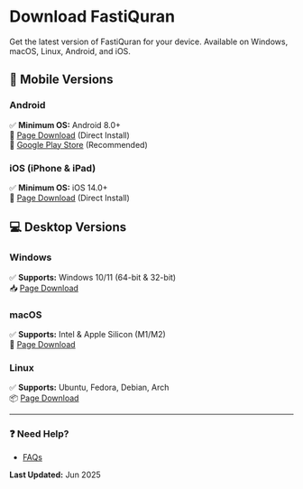 # Download FastiQuran

Get the latest version of FastiQuran for your device. Available on Windows, macOS, Linux, Android, and iOS.

## 📱 Mobile Versions

### Android
✅ **Minimum OS:** Android 8.0+  
🔗 [Page Download](/download/android/) (Direct Install)  
📲 [Google Play Store](https://play.google.com/...) (Recommended)

### iOS (iPhone & iPad)
✅ **Minimum OS:** iOS 14.0+  
🔗 [Page Download](/download/ios/) (Direct Install)   

## 💻 Desktop Versions

### Windows
✅ **Supports:** Windows 10/11 (64-bit & 32-bit)  
📥 [Page Download](/download/windows/)   

### macOS
✅ **Supports:** Intel & Apple Silicon (M1/M2)  
🍏 [Page Download](/download/macos/)

### Linux
✅ **Supports:** Ubuntu, Fedora, Debian, Arch  
📦 [Page Download](/download/linux/)   
 

---

### ❓ Need Help? 
- [FAQs](/faq)

**Last Updated:** Jun 2025 
